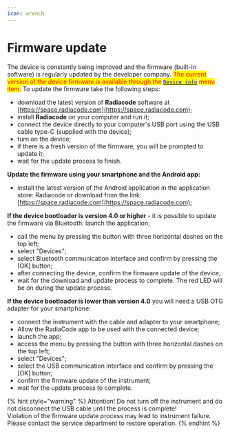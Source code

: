 ```yaml
---
icon: wrench
---
```


# Firmware update

The device is constantly being improved and the firmware (built-in software) is regularly updated by the developer company. <mark style="color:red;">The current version of the device firmware is available through the</mark> [<mark style="color:blue;">`Device info`</mark>](../info/device-info.md) <mark style="color:red;">menu item.</mark> To update the firmware take the following steps:&#x20;

* download the latest version of **Radiacode** software at [https://space.radiacode.com](https://space.radiacode.com);
* install **Radiacode** on your computer and run it;
* connect the device directly to your computer's USB port using the USB cable type-C (supplied with the device);
* turn on the device;
* if there is a fresh version of the firmware, you will be prompted to update it;
* wait for the update process to finish.

**Update the firmware using your smartphone and the Android app:**

* install the latest version of the Android application in the application store: Radiacode or download from the link: [https://space.radiacode.com](https://space.radiacode.com);

**If the device bootloader is version 4.0 or higher** - it is possible to update the firmware via Bluetooth: launch the application;

* call the menu by pressing the button with three horizontal dashes on the top left;
* select "Devices";
* select Bluetooth communication interface and confirm by pressing the \[OK] button;
* after connecting the device, confirm the firmware update of the device;
* wait for the download and update process to complete. The red LED will be on during the update process.

**If the device bootloader is lower than version 4.0** you will need a USB OTG adapter for your smartphone:

* connect the instrument with the cable and adapter to your smartphone;
* Allow the RadiaCode app to be used with the connected device;
* launch the app;
* access the menu by pressing the button with three horizontal dashes on the top left;
* select "Devices";
* select the USB communication interface and confirm by pressing the \[OK] button;
* confirm the firmware update of the instrument;
* wait for the update process to complete.

{% hint style="warning" %}
Attention! Do not turn off the instrument and do not disconnect the USB cable until the process is complete!\
Violation of the firmware update process may lead to instrument failure.\
Please contact the service department to restore operation.
{% endhint %}
